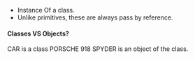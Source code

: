- Instance Of a class.
- Unlike primitives, these are always pass by reference.
#### Classes VS Objects?
CAR is a class
PORSCHE 918 SPYDER is an object of the class.